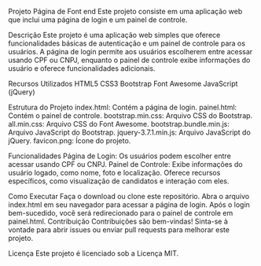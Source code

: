 Projeto Página de Font end
Este projeto consiste em uma aplicação web que inclui uma página de login e um painel de controle.

Descrição
Este projeto é uma aplicação web simples que oferece funcionalidades básicas de autenticação e um painel de controle para os usuários. A página de login permite aos usuários escolherem entre acessar usando CPF ou CNPJ, enquanto o painel de controle exibe informações do usuário e oferece funcionalidades adicionais.

Recursos Utilizados
HTML5
CSS3
Bootstrap
Font Awesome
JavaScript (jQuery)

Estrutura do Projeto
index.html: Contém a página de login.
painel.html: Contém o painel de controle.
bootstrap.min.css: Arquivo CSS do Bootstrap.
all.min.css: Arquivo CSS do Font Awesome.
bootstrap.bundle.min.js: Arquivo JavaScript do Bootstrap.
jquery-3.7.1.min.js: Arquivo JavaScript do jQuery.
favicon.png: Ícone do projeto.

Funcionalidades
Página de Login:
Os usuários podem escolher entre acessar usando CPF ou CNPJ.
Painel de Controle:
Exibe informações do usuário logado, como nome, foto e localização.
Oferece recursos específicos, como visualização de candidatos e interação com eles.

Como Executar
Faça o download ou clone este repositório.
Abra o arquivo index.html em seu navegador para acessar a página de login.
Após o login bem-sucedido, você será redirecionado para o painel de controle em painel.html.
Contribuição
Contribuições são bem-vindas! Sinta-se à vontade para abrir issues ou enviar pull requests para melhorar este projeto.

Licença
Este projeto é licenciado sob a Licença MIT.
